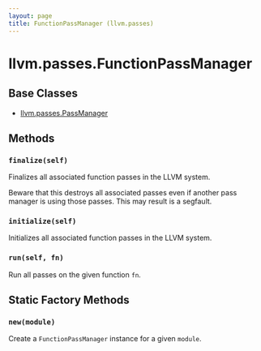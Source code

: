 ```yaml
---
layout: page
title: FunctionPassManager (llvm.passes)
---
```


# llvm.passes.FunctionPassManager

## Base Classes

- [llvm.passes.PassManager](llvm.passes.PassManager.html)

## Methods

### `finalize(self)`

Finalizes all associated function passes in the LLVM system.

Beware that this destroys all associated passes even if another
pass manager is using those passes. This may result is a segfault.

### `initialize(self)`

Initializes all associated function passes in the LLVM system.

### `run(self, fn)`

Run all passes on the given function `fn`.

## Static Factory Methods

### `new(module)`

Create a `FunctionPassManager` instance for a given `module`.


